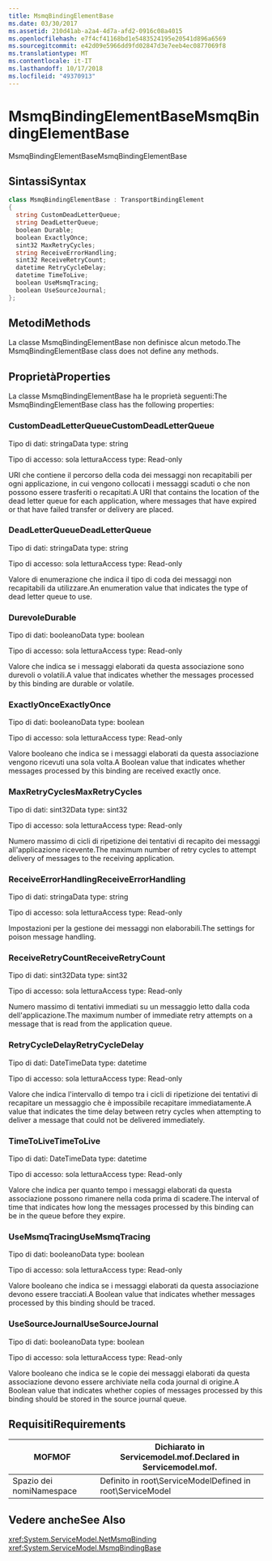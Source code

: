 ```yaml
---
title: MsmqBindingElementBase
ms.date: 03/30/2017
ms.assetid: 210d41ab-a2a4-4d7a-afd2-0916c08a4015
ms.openlocfilehash: e7f4cf41168bd1e5483524195e20541d896a6569
ms.sourcegitcommit: e42d09e5966dd9fd02847d3e7eeb4ec0877069f8
ms.translationtype: MT
ms.contentlocale: it-IT
ms.lasthandoff: 10/17/2018
ms.locfileid: "49370913"
---
```

# <a name="msmqbindingelementbase"></a><span data-ttu-id="fa604-102">MsmqBindingElementBase</span><span class="sxs-lookup"><span data-stu-id="fa604-102">MsmqBindingElementBase</span></span>
<span data-ttu-id="fa604-103">MsmqBindingElementBase</span><span class="sxs-lookup"><span data-stu-id="fa604-103">MsmqBindingElementBase</span></span>  
  
## <a name="syntax"></a><span data-ttu-id="fa604-104">Sintassi</span><span class="sxs-lookup"><span data-stu-id="fa604-104">Syntax</span></span>  
  
```csharp  
class MsmqBindingElementBase : TransportBindingElement  
{  
  string CustomDeadLetterQueue;  
  string DeadLetterQueue;  
  boolean Durable;  
  boolean ExactlyOnce;  
  sint32 MaxRetryCycles;  
  string ReceiveErrorHandling;  
  sint32 ReceiveRetryCount;  
  datetime RetryCycleDelay;  
  datetime TimeToLive;  
  boolean UseMsmqTracing;  
  boolean UseSourceJournal;  
};  
```  
  
## <a name="methods"></a><span data-ttu-id="fa604-105">Metodi</span><span class="sxs-lookup"><span data-stu-id="fa604-105">Methods</span></span>  
 <span data-ttu-id="fa604-106">La classe MsmqBindingElementBase non definisce alcun metodo.</span><span class="sxs-lookup"><span data-stu-id="fa604-106">The MsmqBindingElementBase class does not define any methods.</span></span>  
  
## <a name="properties"></a><span data-ttu-id="fa604-107">Proprietà</span><span class="sxs-lookup"><span data-stu-id="fa604-107">Properties</span></span>  
 <span data-ttu-id="fa604-108">La classe MsmqBindingElementBase ha le proprietà seguenti:</span><span class="sxs-lookup"><span data-stu-id="fa604-108">The MsmqBindingElementBase class has the following properties:</span></span>  
  
### <a name="customdeadletterqueue"></a><span data-ttu-id="fa604-109">CustomDeadLetterQueue</span><span class="sxs-lookup"><span data-stu-id="fa604-109">CustomDeadLetterQueue</span></span>  
 <span data-ttu-id="fa604-110">Tipo di dati: stringa</span><span class="sxs-lookup"><span data-stu-id="fa604-110">Data type: string</span></span>  
  
 <span data-ttu-id="fa604-111">Tipo di accesso: sola lettura</span><span class="sxs-lookup"><span data-stu-id="fa604-111">Access type: Read-only</span></span>  
  
 <span data-ttu-id="fa604-112">URI che contiene il percorso della coda dei messaggi non recapitabili per ogni applicazione, in cui vengono collocati i messaggi scaduti o che non possono essere trasferiti o recapitati.</span><span class="sxs-lookup"><span data-stu-id="fa604-112">A URI that contains the location of the dead letter queue for each application, where messages that have expired or that have failed transfer or delivery are placed.</span></span>  
  
### <a name="deadletterqueue"></a><span data-ttu-id="fa604-113">DeadLetterQueue</span><span class="sxs-lookup"><span data-stu-id="fa604-113">DeadLetterQueue</span></span>  
 <span data-ttu-id="fa604-114">Tipo di dati: stringa</span><span class="sxs-lookup"><span data-stu-id="fa604-114">Data type: string</span></span>  
  
 <span data-ttu-id="fa604-115">Tipo di accesso: sola lettura</span><span class="sxs-lookup"><span data-stu-id="fa604-115">Access type: Read-only</span></span>  
  
 <span data-ttu-id="fa604-116">Valore di enumerazione che indica il tipo di coda dei messaggi non recapitabili da utilizzare.</span><span class="sxs-lookup"><span data-stu-id="fa604-116">An enumeration value that indicates the type of dead letter queue to use.</span></span>  
  
### <a name="durable"></a><span data-ttu-id="fa604-117">Durevole</span><span class="sxs-lookup"><span data-stu-id="fa604-117">Durable</span></span>  
 <span data-ttu-id="fa604-118">Tipo di dati: booleano</span><span class="sxs-lookup"><span data-stu-id="fa604-118">Data type: boolean</span></span>  
  
 <span data-ttu-id="fa604-119">Tipo di accesso: sola lettura</span><span class="sxs-lookup"><span data-stu-id="fa604-119">Access type: Read-only</span></span>  
  
 <span data-ttu-id="fa604-120">Valore che indica se i messaggi elaborati da questa associazione sono durevoli o volatili.</span><span class="sxs-lookup"><span data-stu-id="fa604-120">A value that indicates whether the messages processed by this binding are durable or volatile.</span></span>  
  
### <a name="exactlyonce"></a><span data-ttu-id="fa604-121">ExactlyOnce</span><span class="sxs-lookup"><span data-stu-id="fa604-121">ExactlyOnce</span></span>  
 <span data-ttu-id="fa604-122">Tipo di dati: booleano</span><span class="sxs-lookup"><span data-stu-id="fa604-122">Data type: boolean</span></span>  
  
 <span data-ttu-id="fa604-123">Tipo di accesso: sola lettura</span><span class="sxs-lookup"><span data-stu-id="fa604-123">Access type: Read-only</span></span>  
  
 <span data-ttu-id="fa604-124">Valore booleano che indica se i messaggi elaborati da questa associazione vengono ricevuti una sola volta.</span><span class="sxs-lookup"><span data-stu-id="fa604-124">A Boolean value that indicates whether messages processed by this binding are received exactly once.</span></span>  
  
### <a name="maxretrycycles"></a><span data-ttu-id="fa604-125">MaxRetryCycles</span><span class="sxs-lookup"><span data-stu-id="fa604-125">MaxRetryCycles</span></span>  
 <span data-ttu-id="fa604-126">Tipo di dati: sint32</span><span class="sxs-lookup"><span data-stu-id="fa604-126">Data type: sint32</span></span>  
  
 <span data-ttu-id="fa604-127">Tipo di accesso: sola lettura</span><span class="sxs-lookup"><span data-stu-id="fa604-127">Access type: Read-only</span></span>  
  
 <span data-ttu-id="fa604-128">Numero massimo di cicli di ripetizione dei tentativi di recapito dei messaggi all'applicazione ricevente.</span><span class="sxs-lookup"><span data-stu-id="fa604-128">The maximum number of retry cycles to attempt delivery of messages to the receiving application.</span></span>  
  
### <a name="receiveerrorhandling"></a><span data-ttu-id="fa604-129">ReceiveErrorHandling</span><span class="sxs-lookup"><span data-stu-id="fa604-129">ReceiveErrorHandling</span></span>  
 <span data-ttu-id="fa604-130">Tipo di dati: stringa</span><span class="sxs-lookup"><span data-stu-id="fa604-130">Data type: string</span></span>  
  
 <span data-ttu-id="fa604-131">Tipo di accesso: sola lettura</span><span class="sxs-lookup"><span data-stu-id="fa604-131">Access type: Read-only</span></span>  
  
 <span data-ttu-id="fa604-132">Impostazioni per la gestione dei messaggi non elaborabili.</span><span class="sxs-lookup"><span data-stu-id="fa604-132">The settings for poison message handling.</span></span>  
  
### <a name="receiveretrycount"></a><span data-ttu-id="fa604-133">ReceiveRetryCount</span><span class="sxs-lookup"><span data-stu-id="fa604-133">ReceiveRetryCount</span></span>  
 <span data-ttu-id="fa604-134">Tipo di dati: sint32</span><span class="sxs-lookup"><span data-stu-id="fa604-134">Data type: sint32</span></span>  
  
 <span data-ttu-id="fa604-135">Tipo di accesso: sola lettura</span><span class="sxs-lookup"><span data-stu-id="fa604-135">Access type: Read-only</span></span>  
  
 <span data-ttu-id="fa604-136">Numero massimo di tentativi immediati su un messaggio letto dalla coda dell'applicazione.</span><span class="sxs-lookup"><span data-stu-id="fa604-136">The maximum number of immediate retry attempts on a message that is read from the application queue.</span></span>  
  
### <a name="retrycycledelay"></a><span data-ttu-id="fa604-137">RetryCycleDelay</span><span class="sxs-lookup"><span data-stu-id="fa604-137">RetryCycleDelay</span></span>  
 <span data-ttu-id="fa604-138">Tipo di dati: DateTime</span><span class="sxs-lookup"><span data-stu-id="fa604-138">Data type: datetime</span></span>  
  
 <span data-ttu-id="fa604-139">Tipo di accesso: sola lettura</span><span class="sxs-lookup"><span data-stu-id="fa604-139">Access type: Read-only</span></span>  
  
 <span data-ttu-id="fa604-140">Valore che indica l'intervallo di tempo tra i cicli di ripetizione dei tentativi di recapitare un messaggio che è impossibile recapitare immediatamente.</span><span class="sxs-lookup"><span data-stu-id="fa604-140">A value that indicates the time delay between retry cycles when attempting to deliver a message that could not be delivered immediately.</span></span>  
  
### <a name="timetolive"></a><span data-ttu-id="fa604-141">TimeToLive</span><span class="sxs-lookup"><span data-stu-id="fa604-141">TimeToLive</span></span>  
 <span data-ttu-id="fa604-142">Tipo di dati: DateTime</span><span class="sxs-lookup"><span data-stu-id="fa604-142">Data type: datetime</span></span>  
  
 <span data-ttu-id="fa604-143">Tipo di accesso: sola lettura</span><span class="sxs-lookup"><span data-stu-id="fa604-143">Access type: Read-only</span></span>  
  
 <span data-ttu-id="fa604-144">Valore che indica per quanto tempo i messaggi elaborati da questa associazione possono rimanere nella coda prima di scadere.</span><span class="sxs-lookup"><span data-stu-id="fa604-144">The interval of time that indicates how long the messages processed by this binding can be in the queue before they expire.</span></span>  
  
### <a name="usemsmqtracing"></a><span data-ttu-id="fa604-145">UseMsmqTracing</span><span class="sxs-lookup"><span data-stu-id="fa604-145">UseMsmqTracing</span></span>  
 <span data-ttu-id="fa604-146">Tipo di dati: booleano</span><span class="sxs-lookup"><span data-stu-id="fa604-146">Data type: boolean</span></span>  
  
 <span data-ttu-id="fa604-147">Tipo di accesso: sola lettura</span><span class="sxs-lookup"><span data-stu-id="fa604-147">Access type: Read-only</span></span>  
  
 <span data-ttu-id="fa604-148">Valore booleano che indica se i messaggi elaborati da questa associazione devono essere tracciati.</span><span class="sxs-lookup"><span data-stu-id="fa604-148">A Boolean value that indicates whether messages processed by this binding should be traced.</span></span>  
  
### <a name="usesourcejournal"></a><span data-ttu-id="fa604-149">UseSourceJournal</span><span class="sxs-lookup"><span data-stu-id="fa604-149">UseSourceJournal</span></span>  
 <span data-ttu-id="fa604-150">Tipo di dati: booleano</span><span class="sxs-lookup"><span data-stu-id="fa604-150">Data type: boolean</span></span>  
  
 <span data-ttu-id="fa604-151">Tipo di accesso: sola lettura</span><span class="sxs-lookup"><span data-stu-id="fa604-151">Access type: Read-only</span></span>  
  
 <span data-ttu-id="fa604-152">Valore booleano che indica se le copie dei messaggi elaborati da questa associazione devono essere archiviate nella coda journal di origine.</span><span class="sxs-lookup"><span data-stu-id="fa604-152">A Boolean value that indicates whether copies of messages processed by this binding should be stored in the source journal queue.</span></span>  
  
## <a name="requirements"></a><span data-ttu-id="fa604-153">Requisiti</span><span class="sxs-lookup"><span data-stu-id="fa604-153">Requirements</span></span>  
  
|<span data-ttu-id="fa604-154">MOF</span><span class="sxs-lookup"><span data-stu-id="fa604-154">MOF</span></span>|<span data-ttu-id="fa604-155">Dichiarato in Servicemodel.mof.</span><span class="sxs-lookup"><span data-stu-id="fa604-155">Declared in Servicemodel.mof.</span></span>|  
|---------|-----------------------------------|  
|<span data-ttu-id="fa604-156">Spazio dei nomi</span><span class="sxs-lookup"><span data-stu-id="fa604-156">Namespace</span></span>|<span data-ttu-id="fa604-157">Definito in root\ServiceModel</span><span class="sxs-lookup"><span data-stu-id="fa604-157">Defined in root\ServiceModel</span></span>|  
  
## <a name="see-also"></a><span data-ttu-id="fa604-158">Vedere anche</span><span class="sxs-lookup"><span data-stu-id="fa604-158">See Also</span></span>  
 <xref:System.ServiceModel.NetMsmqBinding>  
 <xref:System.ServiceModel.MsmqBindingBase>
